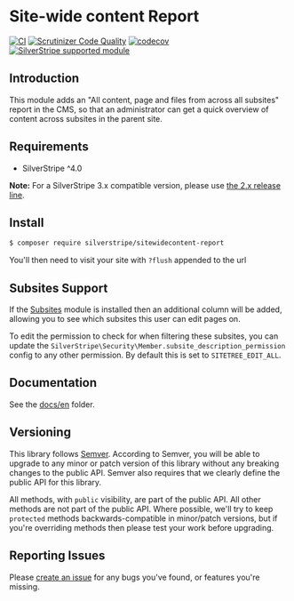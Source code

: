 # Site-wide content Report

[![CI](https://github.com/silverstripe/silverstripe-sitewidecontent-report/actions/workflows/ci.yml/badge.svg)](https://github.com/silverstripe/silverstripe-sitewidecontent-report/actions/workflows/ci.yml)
[![Scrutinizer Code Quality](https://scrutinizer-ci.com/g/silverstripe/silverstripe-sitewidecontent-report/badges/quality-score.png?b=master)](https://scrutinizer-ci.com/g/silverstripe/silverstripe-sitewidecontent-report/?branch=master)
[![codecov](https://codecov.io/gh/silverstripe/silverstripe-sitewidecontent-report/branch/master/graph/badge.svg)](https://codecov.io/gh/silverstripe/silverstripe-sitewidecontent-report)
[![SilverStripe supported module](https://img.shields.io/badge/silverstripe-supported-0071C4.svg)](https://www.silverstripe.org/software/addons/silverstripe-commercially-supported-module-list/)

## Introduction

This module adds an "All content, page and files from across all subsites" report in the CMS, so that
an administrator can get a quick overview of content across subsites in the parent site.

## Requirements

 * SilverStripe ^4.0

**Note:** For a SilverStripe 3.x compatible version, please use [the 2.x release line](https://github.com/silverstripe/silverstripe-sitewidecontent-report/tree/2.0).

## Install

```sh
$ composer require silverstripe/sitewidecontent-report
```
You'll then need to visit your site with `?flush` appended to the url

## Subsites Support

If the [Subsites](https://github.com/silverstripe/silverstripe-subsites) module is installed
then an additional column will be added, allowing you to see which subsites this user
can edit pages on.

To edit the permission to check for when filtering these subsites, you can update the
`SilverStripe\Security\Member.subsite_description_permission` config to any other permission. By default this
is set to `SITETREE_EDIT_ALL`.

## Documentation

See the [docs/en](docs/en/index.md) folder.

## Versioning

This library follows [Semver](http://semver.org). According to Semver, you will be able to upgrade to any minor or patch version of this library without any breaking changes to the public API. Semver also requires that we clearly define the public API for this library.

All methods, with `public` visibility, are part of the public API. All other methods are not part of the public API. Where possible, we'll try to keep `protected` methods backwards-compatible in minor/patch versions, but if you're overriding methods then please test your work before upgrading.

## Reporting Issues

Please [create an issue](https://github.com/silverstripe/sitewidecontent-report/issues) for any bugs you've found, or features you're missing.
